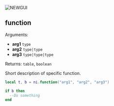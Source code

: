 

<img src="_media/NEWGUI.png" alt="NEWGUI">

## function

Arguments:

- **arg1** `type`
- **arg2** `type|type`
- **arg3** `type|type|type`

Returns: `table`, `boolean`

Short description of specific function.

```lua
local t, b = ni.function("arg1", "arg2", "arg3")

if b then
  --Do something
end
```
